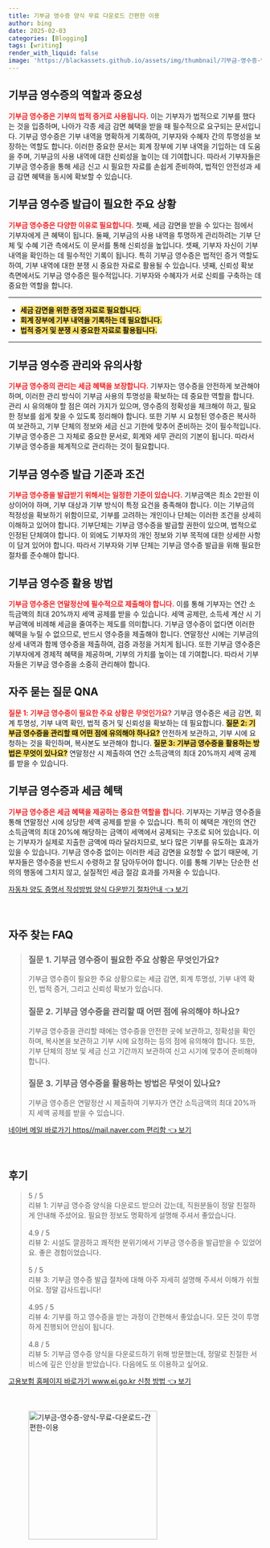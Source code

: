 ```yaml
---
title: 기부금 영수증 양식 무료 다운로드 간편한 이용
author: bing
date: 2025-02-03
categories: [Blogging]
tags: [writing]
render_with_liquid: false
image: 'https://blackassets.github.io/assets/img/thumbnail/기부금-영수증-양식-무료-다운로드-간편한-이용.webp'
---
```



<h2 id='기부금 영수증의 역할과 중요성'>기부금 영수증의 역할과 중요성</h2>

<p><b><span style="color: #ee2323;">기부금 영수증은 기부의 법적 증거로 사용됩니다.</span></b> 이는 기부자가 법적으로 기부를 했다는 것을 입증하며, 나아가 각종 세금 감면 혜택을 받을 때 필수적으로 요구되는 문서입니다. 기부금 영수증은 기부 내역을 명확하게 기록하여, 기부자와 수혜자 간의 투명성을 보장하는 역할도 합니다. 이러한 중요한 문서는 회계 장부에 기부 내역을 기입하는 데 도움을 주며, 기부금의 사용 내역에 대한 신뢰성을 높이는 데 기여합니다. 따라서 기부자들은 기부금 영수증을 통해 세금 신고 시 필요한 자료를 손쉽게 준비하여, 법적인 안전성과 세금 감면 혜택을 동시에 확보할 수 있습니다.</p>

<h2 id='기부금 영수증 발급이 필요한 주요 상황'>기부금 영수증 발급이 필요한 주요 상황</h2>

<p><b><span style="color: #ee2323;">기부금 영수증은 다양한 이유로 필요합니다.</span></b> 첫째, 세금 감면을 받을 수 있다는 점에서 기부자에게 큰 혜택이 됩니다. 둘째, 기부금의 사용 내역을 투명하게 관리하려는 기부 단체 및 수혜 기관 측에서도 이 문서를 통해 신뢰성을 높입니다. 셋째, 기부자 자신이 기부 내역을 확인하는 데 필수적인 기록이 됩니다. 특히 기부금 영수증은 법적인 증거 역할도 하여, 기부 내역에 대한 분쟁 시 중요한 자료로 활용될 수 있습니다. 넷째, 신뢰성 확보 측면에서도 기부금 영수증은 필수적입니다. 기부자와 수혜자가 서로 신뢰를 구축하는 데 중요한 역할을 합니다.</p>

<hr />

<ul>
    <li><b><span style="background-color: #ffe066;">세금 감면을 위한 증명 자료로 필요합니다.</span></b></li>
    <li><b><span style="background-color: #ffe066;">회계 장부에 기부 내역을 기록하는 데 필요합니다.</span></b></li>
    <li><b><span style="background-color: #ffe066;">법적 증거 및 분쟁 시 중요한 자료로 활용됩니다.</span></b></li>
</ul>

<hr />

<h2 id='기부금 영수증 관리와 유의사항'>기부금 영수증 관리와 유의사항</h2>

<p><b><span style="color: #ee2323;">기부금 영수증의 관리는 세금 혜택을 보장합니다.</span></b> 기부자는 영수증을 안전하게 보관해야 하며, 이러한 관리 방식이 기부금 사용의 투명성을 확보하는 데 중요한 역할을 합니다. 관리 시 유의해야 할 점은 여러 가지가 있으며, 영수증의 정확성을 체크해야 하고, 필요한 정보를 쉽게 찾을 수 있도록 정리해야 합니다. 또한 기부 시 요청된 영수증은 복사하여 보관하고, 기부 단체의 정보와 세금 신고 기한에 맞추어 준비하는 것이 필수적입니다. 기부금 영수증은 그 자체로 중요한 문서로, 회계와 세무 관리의 기본이 됩니다. 따라서 기부금 영수증을 체계적으로 관리하는 것이 필요합니다.</p>

<h2 id='기부금 영수증 발급 기준과 조건'>기부금 영수증 발급 기준과 조건</h2>

<p><b><span style="color: #ee2323;">기부금 영수증을 발급받기 위해서는 일정한 기준이 있습니다.</span></b> 기부금액은 최소 2만원 이상이어야 하며, 기부 대상과 기부 방식이 특정 요건을 충족해야 합니다. 이는 기부금의 적정성을 확보하기 위함이므로, 기부를 고려하는 개인이나 단체는 이러한 조건을 상세히 이해하고 있어야 합니다. 기부단체는 기부금 영수증을 발급할 권한이 있으며, 법적으로 인정된 단체여야 합니다. 이 외에도 기부자의 개인 정보와 기부 목적에 대한 상세한 사항이 담겨 있어야 합니다. 따라서 기부자와 기부 단체는 기부금 영수증 발급을 위해 필요한 절차를 준수해야 합니다.</p>

<h2 id='기부금 영수증 활용 방법'>기부금 영수증 활용 방법</h2>

<p><b><span style="color: #ee2323;">기부금 영수증은 연말정산에 필수적으로 제출해야 합니다.</span></b> 이를 통해 기부자는 연간 소득금액의 최대 20%까지 세액 공제를 받을 수 있습니다. 세액 공제란, 소득세 계산 시 기부금액에 비례해 세금을 줄여주는 제도를 의미합니다. 기부금 영수증이 없다면 이러한 혜택을 누릴 수 없으므로, 반드시 영수증을 제출해야 합니다. 연말정산 시에는 기부금의 상세 내역과 함께 영수증을 제출하여, 검증 과정을 거치게 됩니다. 또한 기부금 영수증은 기부자에게 경제적 혜택을 제공하며, 기부의 가치를 높이는 데 기여합니다. 따라서 기부자들은 기부금 영수증을 소중히 관리해야 합니다.</p>

<h2 id='자주 묻는 질문 QNA'>자주 묻는 질문 QNA</h2>

<p><b><span style="color: #ee2323;">질문 1: 기부금 영수증이 필요한 주요 상황은 무엇인가요?</span></b> 기부금 영수증은 세금 감면, 회계 투명성, 기부 내역 확인, 법적 증거 및 신뢰성을 확보하는 데 필요합니다. <b><span style="background-color: #ffe066;">질문 2: 기부금 영수증을 관리할 때 어떤 점에 유의해야 하나요?</span></b> 안전하게 보관하고, 기부 시에 요청하는 것을 확인하며, 복사본도 보관해야 합니다. <b><span style="background-color: #ffe066;">질문 3: 기부금 영수증을 활용하는 방법은 무엇이 있나요?</span></b> 연말정산 시 제출하여 연간 소득금액의 최대 20%까지 세액 공제를 받을 수 있습니다.</p>

<h2 id='기부금 영수증과 세금 혜택'>기부금 영수증과 세금 혜택</h2>

<p><b><span style="color: #ee2323;">기부금 영수증은 세금 혜택을 제공하는 중요한 역할을 합니다.</span></b> 기부자는 기부금 영수증을 통해 연말정산 시에 상당한 세액 공제를 받을 수 있습니다. 특히 이 혜택은 개인의 연간 소득금액의 최대 20%에 해당하는 금액이 세액에서 공제되는 구조로 되어 있습니다. 이는 기부자가 실제로 지출한 금액에 따라 달라지므로, 보다 많은 기부를 유도하는 효과가 있을 수 있습니다. 기부금 영수증 없이는 이러한 세금 감면을 요청할 수 없기 때문에, 기부자들은 영수증을 반드시 수령하고 잘 담아두어야 합니다. 이를 통해 기부는 단순한 선의의 행동에 그치지 않고, 실질적인 세금 절감 효과를 가져올 수 있습니다.</p>


<p><a class="click-button" title="자동차 양도 증명서 작성방법 양식 다운받기 절차안내" href="https://blackassets.github.io/posts/%EC%9E%90%EB%8F%99%EC%B0%A8-%EC%96%91%EB%8F%84-%EC%A6%9D%EB%AA%85%EC%84%9C-%EC%9E%91%EC%84%B1%EB%B0%A9%EB%B2%95-%EC%96%91%EC%8B%9D-%EB%8B%A4%EC%9A%B4%EB%B0%9B%EA%B8%B0-%EC%A0%88%EC%B0%A8%EC%95%88%EB%82%B4/" rel="dofollow">자동차 양도 증명서 작성방법 양식 다운받기 절차안내 👈 보기</a></p><br>
<h2 id='자주_찾는_FAQ'>자주 찾는 FAQ</h2>
<div itemscope="" itemtype="https://schema.org/FAQPage"> 
<blockquote> 
<div itemscope="" itemprop="mainEntity" itemtype="https://schema.org/Question"> 
<h3 itemprop="name">질문 1. 기부금 영수증이 필요한 주요 상황은 무엇인가요?</h3> 
<div itemscope="" itemprop="acceptedAnswer" itemtype="https://schema.org/Answer"> 
<span itemprop="text"> 
<p>기부금 영수증이 필요한 주요 상황으로는 세금 감면, 회계 투명성, 기부 내역 확인, 법적 증거, 그리고 신뢰성 확보가 있습니다.</p> 
</span> 
</div> 
</div> 
<div itemscope="" itemprop="mainEntity" itemtype="https://schema.org/Question"> 
<h3 itemprop="name">질문 2. 기부금 영수증을 관리할 때 어떤 점에 유의해야 하나요?</h3> 
<div itemscope="" itemprop="acceptedAnswer" itemtype="https://schema.org/Answer"> 
<span itemprop="text"> 
<p>기부금 영수증을 관리할 때에는 영수증을 안전한 곳에 보관하고, 정확성을 확인하며, 복사본을 보관하고 기부 시에 요청하는 등의 점에 유의해야 합니다. 또한, 기부 단체의 정보 및 세금 신고 기간까지 보관하여 신고 시기에 맞추어 준비해야 합니다.</p> 
</span> 
</div> 
</div> 
<div itemscope="" itemprop="mainEntity" itemtype="https://schema.org/Question"> 
<h3 itemprop="name">질문 3. 기부금 영수증을 활용하는 방법은 무엇이 있나요?</h3> 
<div itemscope="" itemprop="acceptedAnswer" itemtype="https://schema.org/Answer"> 
<span itemprop="text"> 
<p>기부금 영수증은 연말정산 시 제출하여 기부자가 연간 소득금액의 최대 20%까지 세액 공제를 받을 수 있습니다.</p> 
</span> 
</div> 
</div> 
</blockquote> 
</div>
<p><a class="click-button" title="네이버 메일 바로가기 https//mail.naver.com 편리함" href="https://blackassets.github.io/posts/%EB%84%A4%EC%9D%B4%EB%B2%84-%EB%A9%94%EC%9D%BC-%EB%B0%94%EB%A1%9C%EA%B0%80%EA%B8%B0-httpsmail.naver.com-%ED%8E%B8%EB%A6%AC%ED%95%A8/" rel="dofollow">네이버 메일 바로가기 https//mail.naver.com 편리함 👈 보기</a></p><br>
<h2 id='후기'>후기</h2>
<div itemscope itemtype="https://schema.org/Product">
  <blockquote>
  <div itemprop="review" itemscope itemtype="https://schema.org/Review">
      <div itemprop="reviewRating" itemscope itemtype="https://schema.org/Rating"> <span itemprop="ratingValue">5</span> / <span itemprop="bestRating">5</span> </div>
      <span itemprop="reviewBody">리뷰 1: 기부금 영수증 양식을 다운로드 받으러 갔는데, 직원분들이 정말 친절하게 안내해 주셨어요. 필요한 정보도 명확하게 설명해 주셔서 좋았습니다.</span>
  </div>
  <br>
  <div itemprop="review" itemscope itemtype="https://schema.org/Review">
      <div itemprop="reviewRating" itemscope itemtype="https://schema.org/Rating"> <span itemprop="ratingValue">4.9</span> / <span itemprop="bestRating">5</span> </div>
      <span itemprop="reviewBody">리뷰 2: 시설도 깔끔하고 쾌적한 분위기에서 기부금 영수증을 발급받을 수 있었어요. 좋은 경험이었습니다.</span>
  </div>
  <br>
  <div itemprop="review" itemscope itemtype="https://schema.org/Review">
      <div itemprop="reviewRating" itemscope itemtype="https://schema.org/Rating"> <span itemprop="ratingValue">5</span> / <span itemprop="bestRating">5</span> </div>
      <span itemprop="reviewBody">리뷰 3: 기부금 영수증 발급 절차에 대해 아주 자세히 설명해 주셔서 이해가 쉬웠어요. 정말 감사드립니다!</span>
  </div>
  <br>
  <div itemprop="review" itemscope itemtype="https://schema.org/Review">
      <div itemprop="reviewRating" itemscope itemtype="https://schema.org/Rating"> <span itemprop="ratingValue">4.95</span> / <span itemprop="bestRating">5</span> </div>
      <span itemprop="reviewBody">리뷰 4: 기부를 하고 영수증을 받는 과정이 간편해서 좋았습니다. 모든 것이 투명하게 진행되어 안심이 됩니다.</span>
  </div>
  <br>
  <div itemprop="review" itemscope itemtype="https://schema.org/Review">
      <div itemprop="reviewRating" itemscope itemtype="https://schema.org/Rating"> <span itemprop="ratingValue">4.8</span> / <span itemprop="bestRating">5</span> </div>
      <span itemprop="reviewBody">리뷰 5: 기부금 영수증 양식을 다운로드하기 위해 방문했는데, 정말로 친절한 서비스에 깊은 인상을 받았습니다. 다음에도 또 이용하고 싶어요.</span>
  </div>
  </blockquote>
</div>
<p><a class="click-button" title="고용보험 홈페이지 바로가기 www.ei.go.kr 신청 방법" href="https://blackassets.github.io/posts/%EA%B3%A0%EC%9A%A9%EB%B3%B4%ED%97%98-%ED%99%88%ED%8E%98%EC%9D%B4%EC%A7%80-%EB%B0%94%EB%A1%9C%EA%B0%80%EA%B8%B0-www.ei.go.kr-%EC%8B%A0%EC%B2%AD-%EB%B0%A9%EB%B2%95/" rel="dofollow">고용보험 홈페이지 바로가기 www.ei.go.kr 신청 방법 👈 보기</a></p><br>
<figure class="image"><img src="https://blackassets.github.io/assets/img/thumbnail/기부금-영수증-양식-무료-다운로드-간편한-이용.webp" alt="기부금-영수증-양식-무료-다운로드-간편한-이용" width="256" height="256"></figure>